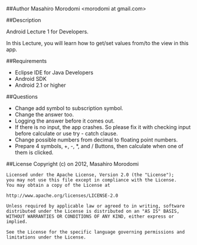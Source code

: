 ##Author
Masahiro Morodomi &lt;morodomi at gmail.com&gt;

##Description

Android Lecture 1 for Developers.

In this Lecture, you will learn how to get/set values from/to the view in this app.

##Requirements
 * Eclipse IDE for Java Developers
 * Android SDK
 * Android 2.1 or higher

##Questions
 * Change add symbol to subscription symbol.
 * Change the answer too.
 * Logging the answer before it comes out.
 * If there is no input, the app crashes. So please fix it with checking input before calculate or use try - catch clause.
 * Change possible numbers from decimal to floating point numbers.
 * Prepare 4 symbols, +, -, *, and / Buttons, then calculate when one of them is clicked.

##License
    Copyright (c) on 2012, Masahiro Morodomi

    Licensed under the Apache License, Version 2.0 (the "License");
    you may not use this file except in compliance with the License.
    You may obtain a copy of the License at

    http://www.apache.org/licenses/LICENSE-2.0

    Unless required by applicable law or agreed to in writing, software
    distributed under the License is distributed on an "AS IS" BASIS,
    WITHOUT WARRANTIES OR CONDITIONS OF ANY KIND, either express or
    implied.

    See the License for the specific language governing permissions and
    limitations under the License.